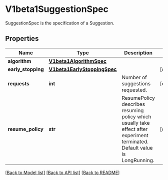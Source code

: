 # V1beta1SuggestionSpec

SuggestionSpec is the specification of a Suggestion.
## Properties
Name | Type | Description | Notes
------------ | ------------- | ------------- | -------------
**algorithm** | [**V1beta1AlgorithmSpec**](V1beta1AlgorithmSpec.md) |  | 
**early_stopping** | [**V1beta1EarlyStoppingSpec**](V1beta1EarlyStoppingSpec.md) |  | [optional] 
**requests** | **int** | Number of suggestions requested. | [optional] 
**resume_policy** | **str** | ResumePolicy describes resuming policy which usually take effect after experiment terminated. Default value is LongRunning. | [optional] 

[[Back to Model list]](../README.md#documentation-for-models) [[Back to API list]](../README.md#documentation-for-api-endpoints) [[Back to README]](../README.md)


